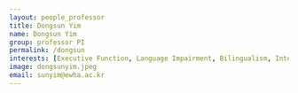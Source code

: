 ```yaml
---
layout: people_professor
title: Dongsun Yim
name: Dongsun Yim
group: professor PI
permalink: /dongsun
interests: [Executive Function, Language Impairment, Bilingualism, Intervention, Eyetracking, Parent Training, Book Reading]
image: dongsunyim.jpeg
email: sunyim@ewha.ac.kr
---
```

